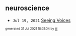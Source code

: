## neuroscience


* <code>Jul 19, 2021</code> [Seeing Voices](2021-07-19T15-32-44-seeing-voices.md)

<sup><sub>generated 31 Jul 2021 18:31:04 by <a href='https://github.com/senorprogrammer/til'>til</a></sub></sup>
